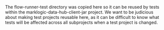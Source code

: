 The flow-runner-test directory was copied here so it can be reused by tests within the marklogic-data-hub-client-jar
project. We want to be judicious about making test projects reusable here, as it can be difficult to know what tests
will be affected across all subprojects when a test project is changed. 
